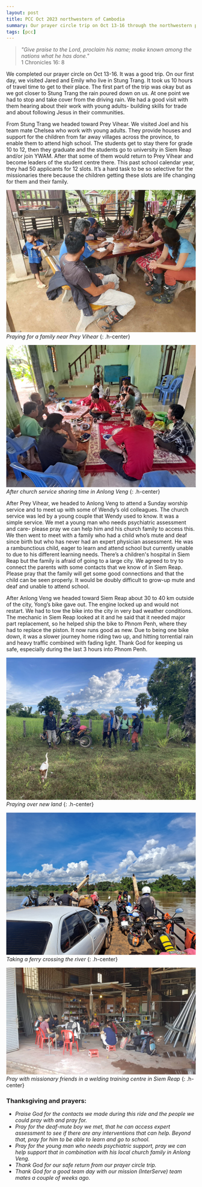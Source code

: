 ```yaml
---
layout: post
title: PCC Oct 2023 northwestern of Cambodia
summary: Our prayer circle trip on Oct 13-16 through the northwestern part of the country.
tags: [pcc]
---
```


>*"Give praise to the Lord, proclaim his name; make known among the nations what he has done."*<br> 1 Chronicles 16: 8

We completed our prayer circle on Oct 13-16. It was a good trip. On our first day, we visited Jared and Emily who live in Stung Trang. It took us 10 hours of travel time to get to their place. The first part of the trip was okay but as we got closer to Stung Trang the rain poured down on us. At one point we had to stop and take cover from the driving rain. We had a good visit with them hearing about their work with young adults- building skills for trade and about following Jesus in their communities.

From Stung Trang we headed toward Prey Vihear. We visited Joel and his team mate Chelsea who work with young adults. They provide houses and support for the children from far away villages across the province, to enable them to attend high school. The students get to stay there for grade 10 to 12, then they graduate and the students go to university in Siem Reap and/or join YWAM. After that some of them would return to Prey Vihear and become leaders of the student centre there. This past school calendar year, they had 50 applicants for 12 slots. It’s a hard task to be so selective for the missionaries there because the children getting these slots are life changing for them and their family.

![Pray for family](/assets/images/2023-Nov/pray-for-family.jpg "Pray for family")
*Praying for a family near Prey Vihear*
{: .h-center}

![Church in Anlong Veng](/assets/images/2023-Nov/church-in-Anlong-Veng.jpg "Church in Anlong Veng")
*After church service sharing time in Anlong Veng*
{: .h-center}

After Prey Vihear, we headed to Anlong Veng to attend a Sunday worship service and to meet up with some of Wendy’s old colleagues. The church service was led by a young couple that Wendy used to know. It was a simple service. We met a young man who needs psychiatric assessment and care- please pray we can help him and his church family to access this. We then went to meet with a family who had a child who’s mute and deaf since birth but who has never had an expert physician assessment. He was a rambunctious child, eager to learn and attend school but currently unable to due to his different learning needs. There’s a children's hospital in Siem Reap but the family is afraid of going to a large city. We agreed to try to connect the parents with some contacts that we know of in Siem Reap. Please pray that the family will get some good connections and that the child can be seen properly. It would be doubly difficult to grow-up mute and deaf and unable to attend school.

After Anlong Veng we headed toward Siem Reap about 30 to 40 km outside of the city, Yong’s bike gave out. The engine locked up and would not restart. We had to tow the bike into the city in very bad weather conditions. The mechanic in Siem Reap looked at it and he said that it needed major part replacement, so he helped ship the bike to Phnom Penh, where they had to replace the piston. It now runs good as new. Due to being one bike down, it was a slower journey home riding two up, and hitting torrential rain and heavy traffic combined with fading light. Thank God for keeping us safe, especially during the last 3 hours into Phnom Penh.

![Pray over new land](/assets/images/2023-Nov/pray-over-new-land.jpg "Pray over new land")
*Praying over new land*
{: .h-center}

![Take a ferry](/assets/images/2023-Nov/take-a-ferry.jpg "Take a ferry")
*Taking a ferry crossing the river*
{: .h-center}

![Welding training center](/assets/images/2023-Nov/welding-training-center.jpg "Welding training center")
*Pray with missionary friends in a welding training centre in Siem Reap*
{: .h-center}

### Thanksgiving and prayers: ###
- *Praise God for the contacts we made during this ride and the people we could pray with and pray for.* 
- *Pray for the deaf-mute boy we met, that he can access expert assessment to see if there are any interventions that can help. Beyond that, pray for him to be able to learn and go to school.* 
- *Pray for the young man who needs psychiatric support, pray we can help support that in combination with his local church family in Anlong Veng.* 
- *Thank God for our safe return from our prayer circle trip.* 
- *Thank God for a good team day with our mission (InterServe) team mates a couple of weeks ago.*

